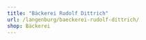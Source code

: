 ```yaml
---
title: "Bäckerei Rudolf Dittrich"
url: /langenburg/baeckerei-rudolf-dittrich/
shop: Bäckerei
---
```


